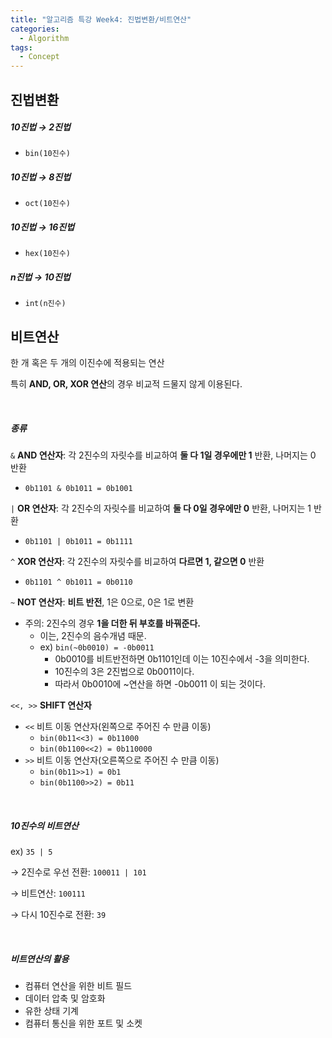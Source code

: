 ```yaml
---
title: "알고리즘 특강 Week4: 진법변환/비트연산"
categories:	
  - Algorithm
tags:
  - Concept
---
```


## 진법변환

##### 10진법 → 2진법

- `bin(10진수)`

##### 10진법 → 8진법

- `oct(10진수)`

##### 10진법 → 16진법

- `hex(10진수)`

##### n진법 → 10진법

- `int(n진수)`



## 비트연산

한 개 혹은 두 개의 이진수에 적용되는 연산

특히 **AND, OR, XOR 연산**의 경우 비교적 드물지 않게 이용된다.

<br>

##### 종류

`&` **AND 연산자**: 각 2진수의 자릿수를 비교하여 **둘 다 1일 경우에만 1** 반환, 나머지는 0 반환

- `0b1101 & 0b1011 = 0b1001`

`|` **OR 연산자**: 각 2진수의 자릿수를 비교하여 **둘 다 0일 경우에만 0** 반환, 나머지는 1 반환

- `0b1101 | 0b1011 = 0b1111`

`^` **XOR 연산자**: 각 2진수의 자릿수를 비교하여 **다르면 1, 같으면 0** 반환

- `0b1101 ^ 0b1011 = 0b0110`

`~` **NOT 연산자**: **비트 반전**, 1은 0으로, 0은 1로 변환

- 주의: 2진수의 경우 **1을 더한 뒤 부호를 바꿔준다.**
  - 이는, 2진수의 음수개념 때문.
  - ex) `bin(~0b0010) = -0b0011`
    - 0b0010를 비트반전하면 0b1101인데 이는 10진수에서 -3을 의미한다.
    - 10진수의 3은 2진법으로 0b0011이다.
    - 따라서 0b0010에 ~연산을 하면 -0b0011  이 되는 것이다.

`<<, >>` **SHIFT 연산자**

- `<<` 비트 이동 연산자(왼쪽으로 주어진 수 만큼 이동)
  - `bin(0b11<<3) = 0b11000`
  - `bin(0b1100<<2) = 0b110000`
- `>>` 비트 이동 연산자(오른쪽으로 주어진 수 만큼 이동)
  - `bin(0b11>>1) = 0b1`
  - `bin(0b1100>>2) = 0b11`

<br>

##### 10진수의 비트연산

ex) `35 | 5`

→ 2진수로 우선 전환: `100011 | 101`

→ 비트연산: `100111`

→ 다시 10진수로 전환: `39`

<br>

##### 비트연산의 활용

- 컴퓨터 연산을 위한 비트 필드
- 데이터 압축 및 암호화
- 유한 상태 기계
- 컴퓨터 통신을 위한 포트 및 소켓